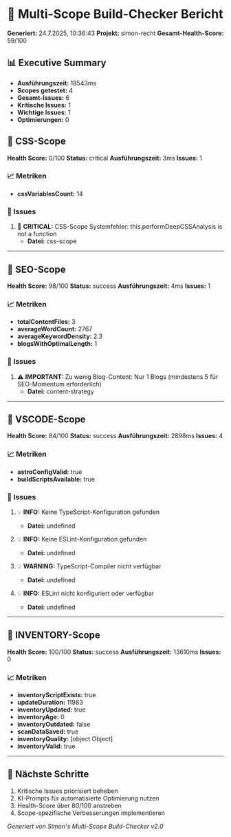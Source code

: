 # 🚀 Multi-Scope Build-Checker Bericht

**Generiert:** 24.7.2025, 10:36:43
**Projekt:** simon-recht
**Gesamt-Health-Score:** 59/100

## 📊 Executive Summary

- **Ausführungszeit:** 18543ms
- **Scopes getestet:** 4
- **Gesamt-Issues:** 6
- **Kritische Issues:** 1
- **Wichtige Issues:** 1
- **Optimierungen:** 0

## 🎯 CSS-Scope

**Health Score:** 0/100
**Status:** critical
**Ausführungszeit:** 3ms
**Issues:** 1

### 📈 Metriken

- **cssVariablesCount:** 14

### 🚨 Issues

1. 🚨 **CRITICAL:** CSS-Scope Systemfehler: this.performDeepCSSAnalysis is not a function
   - **Datei:** css-scope

---

## 🎯 SEO-Scope

**Health Score:** 98/100
**Status:** success
**Ausführungszeit:** 4ms
**Issues:** 1

### 📈 Metriken

- **totalContentFiles:** 3
- **averageWordCount:** 2767
- **averageKeywordDensity:** 2.3
- **blogsWithOptimalLength:** 1

### 🚨 Issues

1. ⚠️ **IMPORTANT:** Zu wenig Blog-Content: Nur 1 Blogs (mindestens 5 für SEO-Momentum erforderlich)
   - **Datei:** content-strategy

---

## 🎯 VSCODE-Scope

**Health Score:** 84/100
**Status:** success
**Ausführungszeit:** 2898ms
**Issues:** 4

### 📈 Metriken

- **astroConfigValid:** true
- **buildScriptsAvailable:** true

### 🚨 Issues

1. 💡 **INFO:** Keine TypeScript-Konfiguration gefunden
   - **Datei:** undefined

2. 💡 **INFO:** Keine ESLint-Konfiguration gefunden
   - **Datei:** undefined

3. 💡 **WARNING:** TypeScript-Compiler nicht verfügbar
   - **Datei:** undefined

4. 💡 **INFO:** ESLint nicht konfiguriert oder verfügbar
   - **Datei:** undefined

---

## 🎯 INVENTORY-Scope

**Health Score:** 100/100
**Status:** success
**Ausführungszeit:** 13610ms
**Issues:** 0

### 📈 Metriken

- **inventoryScriptExists:** true
- **updateDuration:** 11983
- **inventoryUpdated:** true
- **inventoryAge:** 0
- **inventoryOutdated:** false
- **scanDataSaved:** true
- **inventoryQuality:** [object Object]
- **inventoryValid:** true

---

## 🔗 Nächste Schritte

1. Kritische Issues priorisiert beheben
2. KI-Prompts für automatisierte Optimierung nutzen
3. Health-Score über 80/100 anstreben
4. Scope-spezifische Verbesserungen implementieren

*Generiert von Simon's Multi-Scope Build-Checker v2.0*
